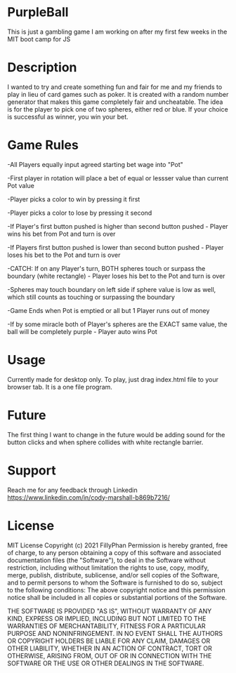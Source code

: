 # PurpleBall
This is just a gambling game I am working on after my first few weeks in the MIT boot camp for JS

# Description
I wanted to try and create something fun and fair for me and my friends to play in lieu of card games such as poker.
It is created with a random number generator that makes this game completely fair and uncheatable.
The idea is for the player to pick one of two spheres, either red or blue.
If your choice is successful as winner, you win your bet.

# Game Rules
-All Players equally input agreed starting bet wage into "Pot"

-First player in rotation will place a bet of equal or lessser value than current Pot value

-Player picks a color to win by pressing it first

-Player picks a color to lose by pressing it second

-If Player's first button pushed is higher than second button pushed - Player wins his bet from Pot and turn is over

-If Players first button pushed is lower than second button pushed - Player loses his bet to the Pot and turn is over

-CATCH: If on any Player's turn, BOTH spheres touch or surpass the boundary (white rectangle) - Player loses his bet to the Pot and turn is over

-Spheres may touch boundary on left side if sphere value is low as well, which still counts as touching or surpassing the boundary

-Game Ends when Pot is emptied or all but 1 Player runs out of money

-If by some miracle both of Player's spheres are the EXACT same value, the ball will be completely purple - Player auto wins Pot

# Usage
Currently made for desktop only. To play, just drag index.html file to your browser tab. It is a one file program.

# Future
The first thing I want to change in the future would be adding sound for the button clicks and when sphere collides with white rectangle barrier.

# Support
Reach me for any feedback through Linkedin https://www.linkedin.com/in/cody-marshall-b869b7216/

# License
MIT License
Copyright (c) 2021 FillyPhan
Permission is hereby granted, free of charge, to any person obtaining a copy
of this software and associated documentation files (the "Software"), to deal
in the Software without restriction, including without limitation the rights
to use, copy, modify, merge, publish, distribute, sublicense, and/or sell
copies of the Software, and to permit persons to whom the Software is
furnished to do so, subject to the following conditions:
The above copyright notice and this permission notice shall be included in all
copies or substantial portions of the Software.

THE SOFTWARE IS PROVIDED "AS IS", WITHOUT WARRANTY OF ANY KIND, EXPRESS OR
IMPLIED, INCLUDING BUT NOT LIMITED TO THE WARRANTIES OF MERCHANTABILITY,
FITNESS FOR A PARTICULAR PURPOSE AND NONINFRINGEMENT. IN NO EVENT SHALL THE
AUTHORS OR COPYRIGHT HOLDERS BE LIABLE FOR ANY CLAIM, DAMAGES OR OTHER
LIABILITY, WHETHER IN AN ACTION OF CONTRACT, TORT OR OTHERWISE, ARISING FROM,
OUT OF OR IN CONNECTION WITH THE SOFTWARE OR THE USE OR OTHER DEALINGS IN THE
SOFTWARE.
